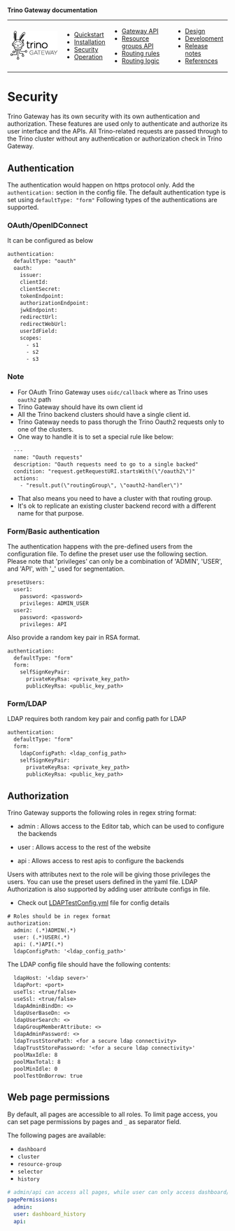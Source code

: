 **Trino Gateway documentation**

<table>
  <tr>
    <td>
      <img src="./assets/logos/trino-gateway-v.png"/>
    </td>
    <td>
      <ul>
        <li><a href="quickstart.md">Quickstart</a></li>
        <li><a href="installation.md">Installation</a></li>
        <li><a href="security.md">Security</a></li>
        <li><a href="operation.md">Operation</a></li>
      </ul>
    </td>
    <td>
      <ul>
        <li><a href="gateway-api.md">Gateway API</a></li>
        <li><a href="resource-groups-api.md">Resource groups API</a></li>
        <li><a href="routing-rules.md">Routing rules</a></li>
        <li><a href="routing-logic.md">Routing logic</a></li>
      </ul>
    </td>
    <td>
      <ul>
        <li><a href="design.md">Design</a></li>
        <li><a href="development.md">Development</a></li>
        <li><a href="release-notes.md">Release notes</a></li>
        <li><a href="references.md">References</a></li>
      </ul>
    </td>
  </tr>
</table>

# Security

Trino Gateway has its own security with its own authentication and authorization.
These features are used only to authenticate and authorize its user interface and
the APIs. All Trino-related requests are passed through to the Trino cluster
without any authentication or authorization check in Trino Gateway.

## Authentication

The authentication would happen on https protocol only. Add the
`authentication:` section in the config file. The default authentication type is
set using `defaultType: "form"` Following types of the authentications are
supported.

### OAuth/OpenIDConnect

It can be configured as below

```
authentication:
  defaultType: "oauth"
  oauth:
    issuer:
    clientId:
    clientSecret:
    tokenEndpoint:
    authorizationEndpoint:
    jwkEndpoint:
    redirectUrl:
    redirectWebUrl: 
    userIdField:
    scopes:
      - s1
      - s2
      - s3
```

### Note

- For OAuth Trino Gateway uses `oidc/callback` where as Trino uses `oauth2` path
- Trino Gateway should have its own client id
- All the Trino backend clusters should have a single client id.
- Trino Gateway needs to pass thorugh the Trino Oauth2 requests only to one of the clusters.
- One way to handle it is to set a special rule like below:
```
  ---
  name: "Oauth requests"
  description: "Oauth requests need to go to a single backed"
  condition: "request.getRequestURI.startsWith(\"/oauth2\")"
  actions:
    - "result.put(\"routingGroup\", \"oauth2-handler\")"
```
- That also means you need to have a cluster with that routing group.
- It's ok to replicate an existing cluster backend record with a different name for that purpose.

### Form/Basic authentication

The authentication happens with the pre-defined users from the configuration
file. To define the preset user use the following section.
Please note that 'privileges' can only be a combination of 'ADMIN', 'USER', and 'API', with '_' used for segmentation.

```
presetUsers:
  user1:
    password: <password>
    privileges: ADMIN_USER
  user2:
    password: <password>
    privileges: API
```

Also provide a random key pair in RSA format.

```
authentication:
  defaultType: "form"
  form:
    selfSignKeyPair:
      privateKeyRsa: <private_key_path>
      publicKeyRsa: <public_key_path>
```

### Form/LDAP

LDAP requires both random key pair and config path for LDAP

```
authentication:
  defaultType: "form"
  form:
    ldapConfigPath: <ldap_config_path>
    selfSignKeyPair:
      privateKeyRsa: <private_key_path>
      publicKeyRsa: <public_key_path>
```


## Authorization

Trino Gateway supports the following roles in regex string format:

- admin : Allows access to the Editor tab, which can be used to configure the
  backends

- user : Allows access to the rest of the website

- api : Allows access to rest apis to configure the backends

Users with attributes next to the role will be giving those privileges the
users. You can use the preset users defined in the yaml file. 
LDAP Authorization is also supported by adding user attribute configs in file.

- Check out [LDAPTestConfig.yml](https://github.com/trinodb/trino-gateway/blob/main/gateway-ha/src/test/resources/auth/ldapTestConfig.yml) file for config details

```
# Roles should be in regex format
authorization:
  admin: (.*)ADMIN(.*)
  user: (.*)USER(.*)
  api: (.*)API(.*)
  ldapConfigPath: '<ldap_config_path>'
```

The LDAP config file should have the following contents:

```
  ldapHost: '<ldap sever>'
  ldapPort: <port>
  useTls: <true/false>
  useSsl: <true/false>
  ldapAdminBindDn: <>
  ldapUserBaseDn: <>
  ldapUserSearch: <>
  ldapGroupMemberAttribute: <>
  ldapAdminPassword: <>
  ldapTrustStorePath: <for a secure ldap connectivity>
  ldapTrustStorePassword: '<for a secure ldap connectivity>'
  poolMaxIdle: 8
  poolMaxTotal: 8
  poolMinIdle: 0
  poolTestOnBorrow: true
```

## Web page permissions

By default, all pages are accessible to all roles.
To limit page access, you can set page permissions by pages 
and `_` as separator field.

The following pages are available:
- `dashboard`
- `cluster`
- `resource-group`
- `selector`
- `history`

```yaml
# admin/api can access all pages, while user can only access dashboard/history
pagePermissions:
  admin: 
  user: dashboard_history 
  api: 
```
